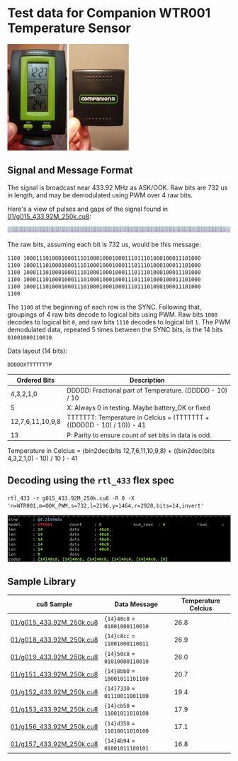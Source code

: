 # Test data for Companion WTR001 Temperature Sensor

<img src="WTR001_receiver.jpg" alt="WTR001 Receiver" height="240">

<img src="WTR001_sensor.jpg" alt="WTR001 Sensor" height="240">

## Signal and Message Format

The signal is broadcast near 433.92 MHz as ASK/OOK.  Raw bits are 732 us in length, and may be 
demodulated using PWM over 4 raw bits.

Here's a view of pulses and gaps of the signal found in [01/g015_433.92M_250k.cu8](01/g015_433.92M_250k.cu8):

<img src="message_example.png" alt="WTR001 Message Example" width="875">

The raw bits, assuming each bit is 732 us, would be this message:

```
1100 10001110100010001110100010001000111011101000100011101000
1100 10001110100010001110100010001000111011101000100011101000
1100 10001110100010001110100010001000111011101000100011101000
1100 10001110100010001110100010001000111011101000100011101000
1100 10001110100010001110100010001000111011101000100011101000
1100
```

The `1100` at the beginning of each row is the SYNC.  Following that, groupings of 4 raw bits decode to logical bits using PWM. 
Raw bits `1000` decodes to logical bit `0`, and raw bits `1110` decodes to logical bit `1`. 
The PWM demodulated data, repeated 5 times between the SYNC bits, is the 14 bits `01001000110010`. 

Data layout (14 bits):

    DDDDDXTTTTTTTP

| Ordered Bits     | Description
|------------------|-------------
| 4,3,2,1,0        | DDDDD: Fractional part of Temperature. (DDDDD - 10) / 10
| 5                | X: Always 0 in testing. Maybe battery_OK or fixed
| 12,7,6,11,10,9,8 | TTTTTTT: Temperature in Celcius = (TTTTTTT + ((DDDDD - 10) / 10)) - 41
| 13               | P: Parity to ensure count of set bits in data is odd.

Temperature in Celcius = (bin2dec(bits 12,7,6,11,10,9,8) + ((bin2dec(bits 4,3,2,1,0) - 10) / 10 ) - 41

## Decoding using the `rtl_433` flex spec

`rtl_433 -r g015_433.92M_250k.cu8 -R 0 -X 'n=WTR001,m=OOK_PWM,s=732,l=2196,y=1464,r=2928,bits=14,invert'`

![](message_example_rtl_433_flex.png)


## Sample Library

| cu8 Sample | Data Message | Temperature Celcius
|------------|--------------|--------------------
| [01/g015_433.92M_250k.cu8](01/g015_433.92M_250k.cu8) | `{14}48c8` = `01001000110010` | 26.8
| [01/g018_433.92M_250k.cu8](01/g018_433.92M_250k.cu8) | `{14}c8cc` = `11001000110011` | 26.9
| [01/g019_433.92M_250k.cu8](01/g019_433.92M_250k.cu8) | `{14}50c8` = `01010000110010` | 26.0
| [01/g151_433.92M_250k.cu8](01/g151_433.92M_250k.cu8) | `{14}8bb0` = `10001011101100` | 20.7
| [01/g152_433.92M_250k.cu8](01/g152_433.92M_250k.cu8) | `{14}7330` = `01110011001100` | 19.4
| [01/g153_433.92M_250k.cu8](01/g153_433.92M_250k.cu8) | `{14}cb50` = `11001011010100` | 17.9
| [01/g156_433.92M_250k.cu8](01/g156_433.92M_250k.cu8) | `{14}d350` = `11010011010100` | 17.1
| [01/g157_433.92M_250k.cu8](01/g157_433.92M_250k.cu8) | `{14}4b94` = `01001011100101` | 16.8
